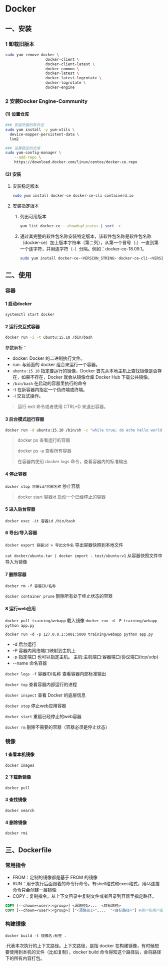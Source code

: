 # Docker

## 一、安装

### 1 卸载旧版本

```bash
sudo yum remove docker \
                  docker-client \
                  docker-client-latest \
                  docker-common \
                  docker-latest \
                  docker-latest-logrotate \
                  docker-logrotate \
                  docker-engine
```

### 2 安装Docker Engine-Community

#### (1) 设置仓库

```bash
### 安装所需的软件包
sudo yum install -y yum-utils \
  device-mapper-persistent-data \
  lvm2
```

```bash
### 设置稳定的仓库
sudo yum-config-manager \
    --add-repo \
    https://download.docker.com/linux/centos/docker-ce.repo
```

#### (2) 安装

1. 安装稳定版本

   ```bash
   sudo yum install docker-ce docker-ce-cli containerd.io
   ```

2. 安装指定版本

   1. 列出可用版本

      ```bash
      yum list docker-ce --showduplicates | sort -r
      ```

   2. 通过其完整的软件包名称安装特定版本，该软件包名称是软件包名称（docker-ce）加上版本字符串（第二列），从第一个冒号（:）一直到第一个连字符，并用连字符（-）分隔。例如：docker-ce-18.09.1。

      ```bash
      sudo yum install docker-ce-<VERSION_STRING> docker-ce-cli-<VERSION_STRING> containerd.io
      ```

## 二、使用

### 容器

#### 1 启动docker

```bash
systemctl start docker
```

#### 2 运行交互式容器

```bash
docker run -i -t ubuntu:15.10 /bin/bash
```

参数解析：

- docker: Docker 的二进制执行文件。
- run: 与前面的 docker 组合来运行一个容器。
- `ubuntu:15.10` 指定要运行的镜像，Docker 首先从本地主机上查找镜像是否存在，如果不存在，Docker 就会从镜像仓库 Docker Hub 下载公共镜像。
- `/bin/bash` 在启动的容器里执行的命令
- -t 在新容器内指定一个伪终端或终端。
- -i 交互式操作。

> 运行 exit 命令或者使用 CTRL+D 来退出容器。

#### 3 后台模式运行容器

```bash
docker run -d ubuntu:15.10 /bin/sh -c "while true; do echo hello world; sleep 1; done"
```

> docker ps 查看运行的容器
>
> docker ps -a 查看所有容器
>
> 在容器内使用 docker logs 命令，查看容器内的标准输出

#### 4 停止容器

`docker stop 容器id/容器名称` 停止容器

> docker start 容器id 启动一个已经停止的容器

#### 5 进入后台容器

`docker exec -it 容器id /bin/bash`

#### 6 导出/导入容器

`docker export 容器id > 导出文件名`  导出容器快照到本地文件 

`cat docker/ubuntu.tar | docker import - test/ubuntu:v1`  从容器快照文件中导入为镜像

#### 7 删除容器

`docker rm -f 容器ID/名称`

`docker container prune` 删除所有处于终止状态的容器

#### 8 运行web应用

`docker pull training/webapp`  载入镜像
`docker run -d -P training/webapp python app.py`

`docker run -d -p 127.0.0.1:5001:5000 training/webapp python app.py`

  - -d 后台运行
  - -P 容器内网络端口映射到主机上
  - -p 指定端口 也可以指定主机。 主机:主机端口:容器端口/协议端口(tcp/udp)
  - --name 命名容器

`docker logs -f` 容器ID/名称 查看容器内部标准输出

`docker top` 查看容器内部运行的进程

`docker inspect` 查看 Docker 的底层信息

`docker stop` 停止web应用容器

`docker start` 重启已经停止的web容器

`docker rm` 删除不需要的容器（容器必须是停止状态）

### 镜像

#### 1 查看本机镜像

`docker images`

#### 2 下载新镜像

`docker pull`

#### 3 查找镜像

`docker search`

#### 4 删除镜像

`docker rmi`

## 三、Dockerfile

### 常用指令

- FROM：定制的镜像都是基于 FROM 的镜像
- RUN：用于执行后面跟着的命令行命令。有shell格式和exec格式，用`&&`连接命令只会创建一层镜像
- COPY：复制指令，从上下文目录中复制文件或者目录到容器里指定路径。

```dockerfile
COPY [--chown=<user>:<group>] <源路径1>...  <目标路径>
COPY [--chown=<user>:<group>] ["<源路径1>",...  "<目标路径>"] #用户和用户组可选
```

### 构建镜像

`docker build -t 镜像名:标签 .` 

.代表本次执行的上下文路径。上下文路径，是指 docker 在构建镜像，有时候想要使用到本机的文件（比如复制），docker build 命令得知这个路径后，会将路径下的所有内容打包。 